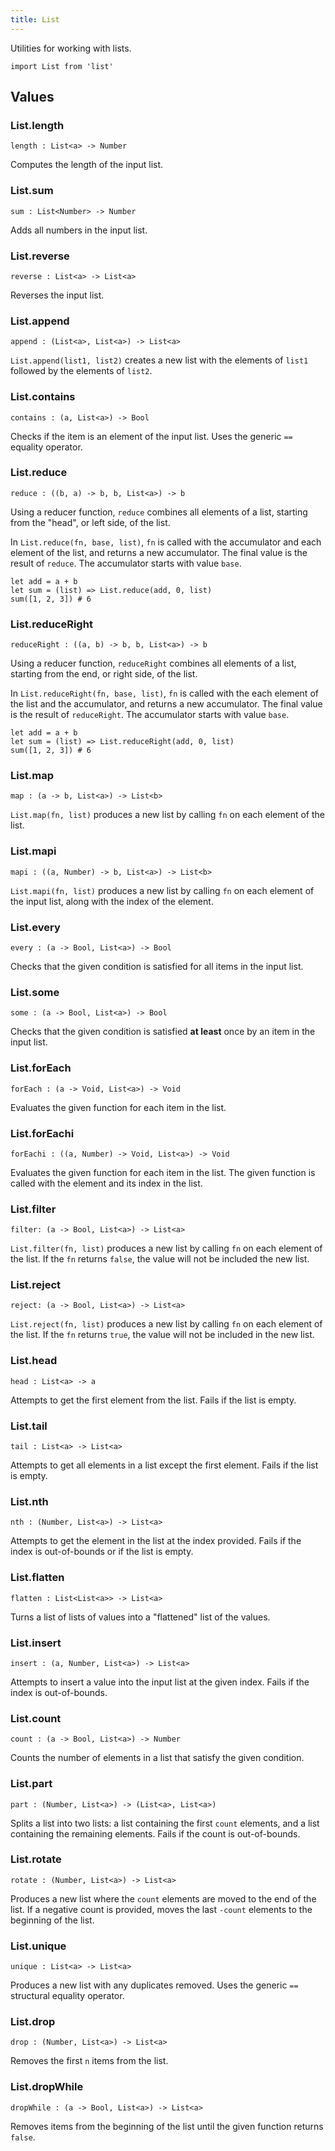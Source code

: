 ```yaml
---
title: List
---
```


Utilities for working with lists.

```grain
import List from 'list'
```

## Values

### List.**length**

```grain
length : List<a> -> Number
```

Computes the length of the input list.

### List.**sum**

```grain
sum : List<Number> -> Number
```

Adds all numbers in the input list.

### List.**reverse**

```grain
reverse : List<a> -> List<a>
```

Reverses the input list.

### List.**append**

```grain
append : (List<a>, List<a>) -> List<a>
```

`List.append(list1, list2)` creates a new list with the elements of `list1` followed by the elements of `list2`.

### List.**contains**

```grain
contains : (a, List<a>) -> Bool
```

Checks if the item is an element of the input list. Uses the generic `==` equality operator.

### List.**reduce**

```grain
reduce : ((b, a) -> b, b, List<a>) -> b
```

Using a reducer function, `reduce` combines all elements of a list, starting from the "head", or left side, of the list.

In `List.reduce(fn, base, list)`, `fn` is called with the accumulator and each element of the list, and returns a new accumulator. The final value is the result of `reduce`.
The accumulator starts with value `base`.

```grain
let add = a + b
let sum = (list) => List.reduce(add, 0, list)
sum([1, 2, 3]) # 6
```

### List.**reduceRight**

```grain
reduceRight : ((a, b) -> b, b, List<a>) -> b
```

Using a reducer function, `reduceRight` combines all elements of a list, starting from the end, or right side, of the list.

In `List.reduceRight(fn, base, list)`, `fn` is called with the each element of the list and the accumulator, and returns a new accumulator. The final value is the result of `reduceRight`.
The accumulator starts with value `base`.

```grain
let add = a + b
let sum = (list) => List.reduceRight(add, 0, list)
sum([1, 2, 3]) # 6
```

### List.**map**

```grain
map : (a -> b, List<a>) -> List<b>
```

`List.map(fn, list)` produces a new list by calling `fn` on each element of the list.

### List.**mapi**

```grain
mapi : ((a, Number) -> b, List<a>) -> List<b>
```

`List.mapi(fn, list)` produces a new list by calling `fn` on each element of the input list, along with the index of the element.

### List.**every**

```grain
every : (a -> Bool, List<a>) -> Bool
```

Checks that the given condition is satisfied for all items in the input list.

### List.**some**

```grain
some : (a -> Bool, List<a>) -> Bool
```

Checks that the given condition is satisfied **at least** once by an item in the input list.

### List.**forEach**

```grain
forEach : (a -> Void, List<a>) -> Void
```

Evaluates the given function for each item in the list.

### List.**forEachi**

```grain
forEachi : ((a, Number) -> Void, List<a>) -> Void
```

Evaluates the given function for each item in the list. The given function is called with the element and its index in the list.

### List.**filter**

```grain
filter: (a -> Bool, List<a>) -> List<a>
```

`List.filter(fn, list)` produces a new list by calling `fn` on each element of the list. If the `fn` returns `false`, the value will not be included the new list.

### List.**reject**

```grain
reject: (a -> Bool, List<a>) -> List<a>
```

`List.reject(fn, list)` produces a new list by calling `fn` on each element of the list. If the `fn` returns `true`, the value will not be included in the new list.

### List.**head**

```grain
head : List<a> -> a
```

Attempts to get the first element from the list. Fails if the list is empty.

### List.**tail**

```grain
tail : List<a> -> List<a>
```

Attempts to get all elements in a list except the first element. Fails if the list is empty.

### List.**nth**

```grain
nth : (Number, List<a>) -> List<a>
```

Attempts to get the element in the list at the index provided. Fails if the index is out-of-bounds or if the list is empty.

### List.**flatten**

```grain
flatten : List<List<a>> -> List<a>
```

Turns a list of lists of values into a "flattened" list of the values.

### List.**insert**

```grain
insert : (a, Number, List<a>) -> List<a>
```

Attempts to insert a value into the input list at the given index. Fails if the index is out-of-bounds.

### List.**count**

```grain
count : (a -> Bool, List<a>) -> Number
```

Counts the number of elements in a list that satisfy the given condition.

### List.**part**

```grain
part : (Number, List<a>) -> (List<a>, List<a>)
```

Splits a list into two lists: a list containing the first `count` elements, and a list containing the remaining elements. Fails if the count is out-of-bounds.

### List.**rotate**

```grain
rotate : (Number, List<a>) -> List<a>
```

Produces a new list where the `count` elements are moved to the end of the list. If a negative count is provided, moves the last `-count` elements to the beginning of the list.

### List.**unique**

```grain
unique : List<a> -> List<a>
```

Produces a new list with any duplicates removed. Uses the generic `==` structural equality operator.

### List.**drop**

```grain
drop : (Number, List<a>) -> List<a>
```

Removes the first `n` items from the list.

### List.**dropWhile**

```grain
dropWhile : (a -> Bool, List<a>) -> List<a>
```

Removes items from the beginning of the list until the given function returns `false`.
